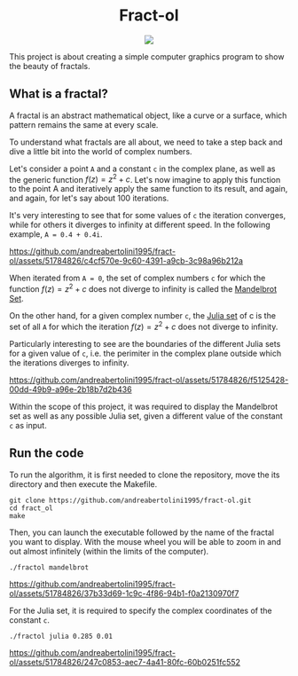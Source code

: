 <h1 align="center"> Fract-ol </h1>

<p align="center">
  <img src="https://github.com/andreabertolini1995/fract-ol/assets/51784826/03869de7-dd10-437d-96ac-36ecdf7192ee" />
</p>

This project is about creating a simple computer graphics program to show the beauty of fractals.

## What is a fractal?

A fractal is an abstract mathematical object, like a curve or a surface, which pattern remains the same at every scale.

To understand what fractals are all about, we need to take a step back and dive a little bit into the world of complex numbers.

Let's consider a point `A` and a constant `c` in the complex plane, as well as the generic function $f(z) = z^2 + c$. 
Let's now imagine to apply this function to the point A and iteratively apply the same function to its result, and again, and again, for let's say about 100 iterations.

It's very interesting to see that for some values of `c` the iteration converges, while for others it diverges to infinity at different speed. In the following example, `A = 0.4 + 0.4i`.

https://github.com/andreabertolini1995/fract-ol/assets/51784826/c4cf570e-9c60-4391-a9cb-3c98a96b212a

When iterated from `A = 0`, the set of complex numbers `c` for which the function $f(z) = z^2 + c$ does not diverge to infinity is called the [Mandelbrot Set](https://en.wikipedia.org/wiki/Mandelbrot_set). 

On the other hand, for a given complex number `c`, the [Julia set](https://en.wikipedia.org/wiki/Julia_set) of c is the set of all `A` for which the iteration $f(z) = z^2 + c$ does not diverge to infinity.

Particularly interesting to see are the boundaries of the different Julia sets for a given value of `c`, i.e. the perimiter in the complex plane outside which the iterations diverges to infinity.

https://github.com/andreabertolini1995/fract-ol/assets/51784826/f5125428-00dd-49b9-a96e-2b18b7d2b436

Within the scope of this project, it was required to display the Mandelbrot set as well as any possible Julia set, given a different value of the constant `c` as input.

## Run the code

To run the algorithm, it is first needed to clone the repository, move the its directory and then execute the Makefile. 
```
git clone https://github.com/andreabertolini1995/fract-ol.git
cd fract_ol
make
```

Then, you can launch the executable followed by the name of the fractal you want to display. With the mouse wheel you will be able to zoom in and out almost infinitely (within the limits of the
computer). 
```
./fractol mandelbrot
```

https://github.com/andreabertolini1995/fract-ol/assets/51784826/37b33d69-1c9c-4f86-94b1-f0a2130970f7

For the Julia set, it is required to specify the complex coordinates of the constant `c`.
```
./fractol julia 0.285 0.01
```

https://github.com/andreabertolini1995/fract-ol/assets/51784826/247c0853-aec7-4a41-80fc-60b0251fc552

